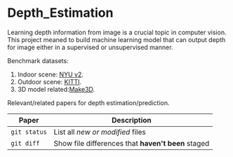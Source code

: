 # Depth_Estimation

Learning depth information from image is a crucial topic in computer vision.  This project meaned to build machine learning model that can output depth for image either in a supervised or unsupervised manner.


Benchmark datasets:
1. Indoor scene: [NYU v2](https://cs.nyu.edu/~silberman/datasets/nyu_depth_v2.html).
2. Outdoor scene: [KITTI](http://www.cvlibs.net/datasets/kitti/eval_depth_all.php).
3. 3D model related:[Make3D](http://make3d.cs.cornell.edu/data.html).

Relevant/related papers for depth estimation/prediction.

| Paper | Description |
| --- | --- |
| `git status` | List all *new or modified* files |
| `git diff` | Show file differences that **haven't been** staged |
